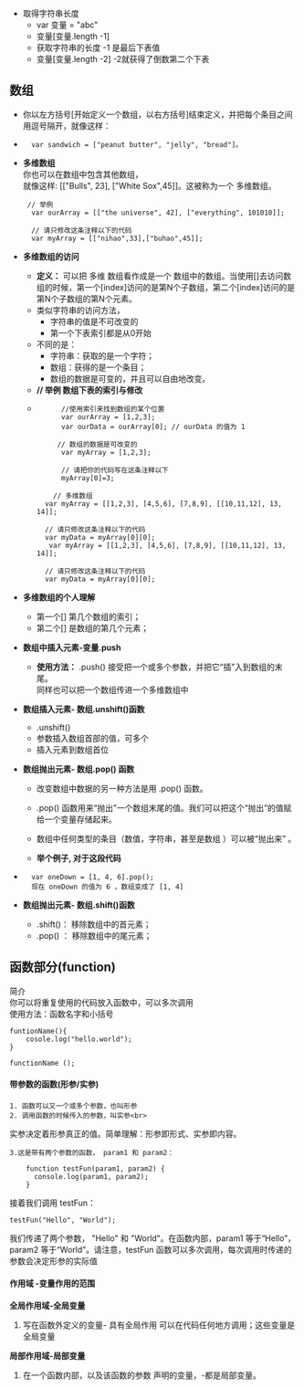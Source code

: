 - 取得字符串长度
    - var 变量 = "abc"
    - 变量[变量.length -1]
    - 获取字符串的长度    -1   是最后下表值
    - 变量[变量.length -2]  -2就获得了倒数第二个下表
## **数组** <br>
- 你以左方括号[开始定义一个数组，以右方括号]结束定义，并把每个条目之间用逗号隔开，就像这样：<br>
- 
        var sandwich = ["peanut butter", "jelly", "bread"]。
- **多维数组**  <br>
你也可以在数组中包含其他数组， <br>
就像这样: [["Bulls", 23], ["White Sox",45]]。这被称为一个 多维数组。 
    
       // 举例
        var ourArray = [["the universe", 42], ["everything", 101010]];
        
        // 请只修改这条注释以下的代码
        var myArray = [["nihao",33],["buhao",45]];

- **多维数组的访问**
    - **定义：**
    可以把 多维 数组看作成是一个 数组中的数组。当使用[]去访问数组的时候，第一个[index]访问的是第N个子数组，第二个[index]访问的是第N个子数组的第N个元素。
    - 类似字符串的访问方法，
        -  字符串的值是不可改变的
        -  第一个下表索引都是从0开始
    - 不同的是：
        - 字符串：获取的是一个字符；
        - 数组：获得的是一个条目；
        - 数组的数据是可变的，并且可以自由地改变。
    - **// 举例 数组下表的索引与修改**
    - 
                //使用索引来找到数组的某个位置
                var ourArray = [1,2,3];
                var ourData = ourArray[0]; // ourData 的值为 1
                
               // 数组的数据是可改变的
                var myArray = [1,2,3];
                
                // 请把你的代码写在这条注释以下
                myArray[0]=3;

              // 多维数组 
            var myArray = [[1,2,3], [4,5,6], [7,8,9], [[10,11,12], 13, 14]];
            
            // 请只修改这条注释以下的代码
            var myData = myArray[0][0];
             var myArray = [[1,2,3], [4,5,6], [7,8,9], [[10,11,12], 13, 14]];

            // 请只修改这条注释以下的代码
            var myData = myArray[0][0];
- **多维数组的个人理解**
    - 第一个[] 第几个数组的索引；
    - 第二个[] 是数组的第几个元素；

- **数组中插入元素-变量.push**
    - **使用方法：**
    .push() 接受把一个或多个参数，并把它“插”入到数组的末尾。 <br>
    同样也可以把一个数组传进一个多维数组中
- **数组插入元素- 数组.unshift()函数** 
    - .unshift() 
    - 参数插入数组首部的值，可多个
    - 插入元素到数组首位
- **数组抛出元素- 数组.pop() 函数**
    
    - 改变数组中数据的另一种方法是用 .pop() 函数。

    - .pop() 函数用来“抛出”一个数组末尾的值。我们可以把这个“抛出”的值赋给一个变量存储起来。

    - 数组中任何类型的条目（数值，字符串，甚至是数组   ）可以被“抛出来” 。

    - **举个例子, 对于这段代码**
- 
        var oneDown = [1, 4, 6].pop();
        现在 oneDown 的值为 6 ，数组变成了 [1, 4]
     
- **数组抛出元素- 数组.shift()函数**       

    - .shift()： 移除数组中的首元素； 
    - .pop() ：  移除数组中的尾元素；

## 函数部分(function)
简介<br>
你可以将重复使用的代码放入函数中，可以多次调用<br>
使用方法：函数名字和小括号<br>

    funtionName(){
        cosole.log("hello.world");
    }
    
    functionName ();
    
    
 #### 带参数的函数(形参/实参)
    1. 函数可以又一个或多个参数，也叫形参
    2. 调用函数的时候传入的参数，叫实参<br>
实参决定着形参真正的值。简单理解：形参即形式、实参即内容。

    3.这是带有两个参数的函数， param1 和 param2：
        
        function testFun(param1, param2) {
          console.log(param1, param2);
        }
        
接着我们调用 testFun：

    testFun("Hello", "World");

我们传递了两个参数， "Hello" 和 "World"。在函数内部，param1 等于“Hello”，param2 等于“World”。请注意，testFun 函数可以多次调用，每次调用时传递的参数会决定形参的实际值

#### 作用域 -变量作用的范围
 **全局作用域-全局变量**<br>
1. 写在函数外定义的变量- 具有全局作用 可以在代码任何地方调用；这些变量是全局变量

**局部作用域-局部变量**<br>
1. 在一个函数内部，以及该函数的参数 声明的变量，-都是局部变量。